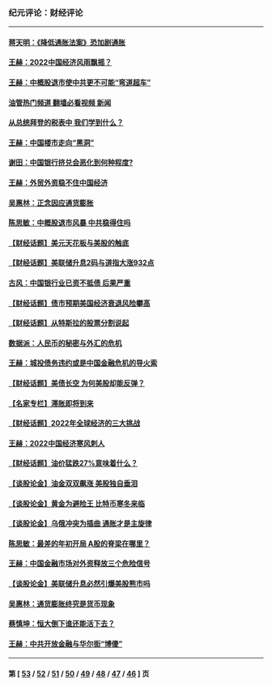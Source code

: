 ### 纪元评论：财经评论
---
#### [蒋天明：《降低通胀法案》恐加剧通胀](../../pages/nsc1026/n13806996.md?11110330) 
#### [王赫：2022中国经济风雨飘摇？](../../pages/nsc1026/n13803207.md?11110330) 
#### [王赫：中概股退市使中共更不可能“弯道超车”](../../pages/nsc1026/n13802858.md?11110330) 
#### [油管热门频道 翻墙必看视频 新闻](ok?11110330)
#### [从总统拜登的税表中 我们学到什么？](../../pages/nsc1026/n13773081.md?11110330) 
#### [王赫：中国楼市走向“黑洞”](../../pages/nsc1026/n13770647.md?11110330) 
#### [谢田：中国银行挤兑会恶化到何种程度?](../../pages/nsc1026/n13766965.md?11110330) 
#### [王赫：外贸外资稳不住中国经济](../../pages/nsc1026/n13753933.md?11110330) 
#### [吴惠林：正念因应通货膨胀](../../pages/nsc1026/n13750350.md?11110330) 
#### [陈思敏：中概股退市风暴 中共稳得住吗](../../pages/nsc1026/n13738978.md?11110330) 
#### [【财经话题】美元天花板与美股的触底](../../pages/nsc1026/n13736495.md?11110330) 
#### [【财经话题】美联储升息2码与道指大涨932点](../../pages/nsc1026/n13727377.md?11110330) 
#### [古风：中国银行业已资不抵债 后果严重](../../pages/nsc1026/n13726111.md?11110330) 
#### [【财经话题】债市预期美国经济衰退风险攀高](../../pages/nsc1026/n13698043.md?11110330) 
#### [【财经话题】从特斯拉的股票分割说起](../../pages/nsc1026/n13679733.md?11110330) 
#### [数据派：人民币的秘密与外汇的危机](../../pages/nsc1026/n13667092.md?11110330) 
#### [王赫：城投债务违约或是中国金融危机的导火索](../../pages/nsc1026/n13665322.md?11110330) 
#### [【财经话题】美债长空 为何美股却能反弹？](../../pages/nsc1026/n13665895.md?11110330) 
#### [【名家专栏】滞胀即将到来](../../pages/nsc1026/n13658171.md?11110330) 
#### [【财经话题】2022年全球经济的三大挑战](../../pages/nsc1026/n13654423.md?11110330) 
#### [王赫：2022中国经济寒风刺人](../../pages/nsc1026/n13651403.md?11110330) 
#### [【财经话题】油价猛跌27%意味着什么？](../../pages/nsc1026/n13648767.md?11110330) 
#### [【谈股论金】油金双双飙涨 美股独自垂泪](../../pages/nsc1026/n13631742.md?11110330) 
#### [【谈股论金】黄金为避险王 比特币寒冬来临](../../pages/nsc1026/n13600406.md?11110330) 
#### [【谈股论金】乌俄冲突为插曲 通胀才是主旋律](../../pages/nsc1026/n13576797.md?11110330) 
#### [陈思敏：最差的年初开局 A股的脊梁在哪里？](../../pages/nsc1026/n13558359.md?11110330) 
#### [王赫：中国金融市场对外资释放三个危险信号](../../pages/nsc1026/n13546389.md?11110330) 
#### [【谈股论金】美联储升息必然引爆美股熊市吗](../../pages/nsc1026/n13519194.md?11110330) 
#### [吴惠林：通货膨胀终究是货币现象](../../pages/nsc1026/n13512979.md?11110330) 
#### [蔡慎坤：恒大倒下谁还能活下去？](../../pages/nsc1026/n13501831.md?11110330) 
#### [王赫：中共开放金融与华尔街“博傻”](../../pages/nsc1026/n13501138.md?11110330) 

---
#### 第 [ [53](./53.md?11110330) / [52](./52.md?11110330) / [51](./51.md?11110330) / [50](./50.md?11110330) / [49](./49.md?11110330) / [48](./48.md?11110330) / [47](./47.md?11110330) / [46](./46.md?11110330) ] 页
